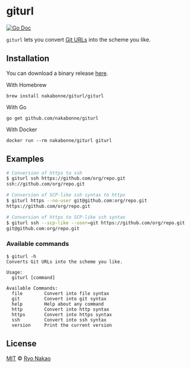 # giturl

[![Go Doc](https://img.shields.io/badge/godoc-reference-blue.svg?style=flat-square)](https://godoc.org/github.com/nakabonne/giturl/pkg/converter)

`giturl` lets you convert [Git URLs](https://git-scm.com/docs/git-clone#_git_urls) into the scheme you like.

## Installation

You can download a binary release [here](https://github.com/nakabonne/giturl/releases).

With Homebrew
```
brew install nakabonne/giturl/giturl
```

With Go
```
go get github.com/nakabonne/giturl
```

With Docker
```
docker run --rm nakabonne/giturl giturl
```

## Examples

```bash
# Conversion of https to ssh
$ giturl ssh https://github.com/org/repo.git
ssh://github.com/org/repo.git

# Conversion of SCP-like ssh syntax to https
$ giturl https --no-user git@github.com:org/repo.git
https://github.com/org/repo.git

# Conversion of https to SCP-like ssh syntax
$ giturl ssh --scp-like --user=git https://github.com/org/repo.git
git@github.com:org/repo.git
```

### Available commands

```
$ giturl -h
Converts Git URLs into the scheme you like.

Usage:
  giturl [command]

Available Commands:
  file        Convert into file syntax
  git         Convert into git syntax
  help        Help about any command
  http        Convert into http syntax
  https       Convert into https syntax
  ssh         Convert into ssh syntax
  version     Print the current version
```

## License
[MIT][license] © [Ryo Nakao][website]

[license]: /LICENSE
[website]: https://nakabonne.dev

